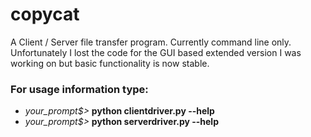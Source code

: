 # copycat
A Client / Server file transfer program. 
Currently command line only. 
Unfortunately I lost the code for the GUI based extended version I was working on 
but basic functionality is now stable. 

### For usage information type:
* *your_prompt$>* __python clientdriver.py --help__ 
* *your_prompt$>* __python serverdriver.py --help__

